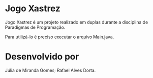 # Jogo Xastrez
Jogo Xastrez é um projeto realizado em duplas durante a disciplina de Paradigmas de Programação. 

Para utilizá-lo é preciso executar o arquivo Main.java. 
# Desenvolvido por 
Júlia de Miranda Gomes; 
Rafael Alves Dorta.

